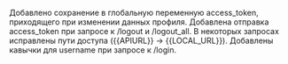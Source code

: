 Добавлено сохранение в глобальную переменную access_token, приходящего при изменении данных профиля.
Добавлена отправка access_token при запросе к /logout и /logout_all.
В некоторых запросах исправлены пути доступа ({{APIURL}} -> {{LOCAL_URL}}).
Добавлены кавычки для username при запросе к /login.
